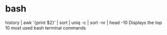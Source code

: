 # bash

history | awk '{print $2}' | sort | uniq -c | sort -nr | head -10
Displays the top 10 most used bash terminal commands
